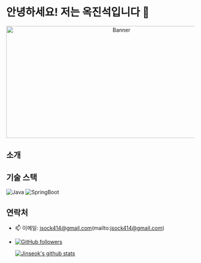 # 안녕하세요! 저는 옥진석입니다 👋

<div align="center">
  <img src="https://your-image-url.com/banner.png" alt="Banner" width="600" height="300"/>
</div>

## 소개


## 기술 스택
![Java](https://img.shields.io/badge/Java-007396?style=flat&logo=java&logoColor=white)
![SpringBoot](https://img.shields.io/badge/SpringBoot-6DB33F?style=flat&logo=springboot&logoColor=white)

## 연락처
- 📫 이메일: jsock414@gmail.com(mailto:jsock414@gmail.com)
- [![GitHub followers](https://img.shields.io/github/followers/yourusername?label=Follow&style=social)](https://github.com/yourusername)

  [![Jinseok's github stats](https://github-readme-stats.vercel.app/api?username=JJOK97)](https://github.com/anuraghazra/github-readme-stats)
